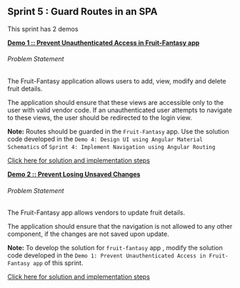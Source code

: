 ## Sprint 5 : Guard Routes in an SPA

This sprint has 2 demos

[**Demo 1 :: Prevent Unauthenticated Access in Fruit-Fantasy app**](./demo-1/)

###### Problem Statement

The Fruit-Fantasy application allows users to add, view, modify and delete fruit details.

The application should ensure that these views are accessible only to the user with valid vendor code. If an unauthenticated user attempts to navigate to these views, the user should be redirected to the login view.

**Note:** Routes should be guarded in the `Fruit-Fantasy` app. Use the solution code developed in the `Demo 4: Design UI using Angular Material Schematics` of `Sprint 4: Implement Navigation using Angular Routing`

[Click here for solution and implementation steps](./demo-1)

[**Demo 2 :: Prevent Losing Unsaved Changes​**](./demo-2/)

###### Problem Statement

The Fruit-Fantasy app allows vendors to update fruit details.

The application should ensure that the navigation is not allowed to any other component, if the changes are not saved upon update. 

**Note:** To develop the solution for `fruit-fantasy` app , modify the solution code developed in the `Demo 1: Prevent Unauthenticated Access in Fruit-Fantasy app` of this sprint.

[Click here for solution and implementation steps](./demo-2)

